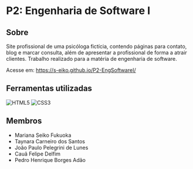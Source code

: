 # P2: Engenharia de Software I

## Sobre
Site profissional de uma psicóloga fictícia, contendo páginas para contato, blog e marcar consulta, além de apresentar a profissional de forma a atrair clientes. Trabalho realizado para a matéria de engenharia de software.

Acesse em: https://s-eiko.github.io/P2-EngSoftwareI/

## Ferramentas utilizadas
![HTML5](https://img.shields.io/badge/HTML5-E34F26?style=for-the-badge&logo=html5&logoColor=white)
![CSS3](https://img.shields.io/badge/CSS3-1572B6?style=for-the-badge&logo=css3&logoColor=white)

## Membros
- Mariana Seiko Fukuoka
- Taynara Carneiro dos Santos
- João Paulo Pelegrini de Lunes
- Cauã Felipe Delfim
- Pedro Henrique Borges Adão
